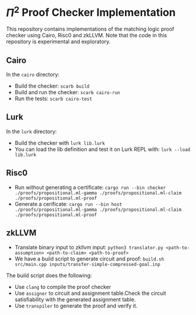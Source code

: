 $\Pi^2$ Proof Checker Implementation
====================================

This repository contains implementations of the matching logic proof checker
using Cairo, Risc0 and zkLLVM. Note that the code in this repository is
experimental and exploratory.

Cairo
-----

In the `cairo` directory:

-   Build the checker: `scarb build`
-   Build and run the checker: `scarb cairo-run`
-   Run the tests: `scarb cairo-test`

Lurk
-----

In the `lurk` directory:

- Build the checker with `lurk lib.lurk`
- You can load the lib definition and test it on Lurk REPL with: `lurk --load lib.lurk`

Risc0
-----

-   Run without generating a certificate:
    `cargo run --bin checker ./proofs/propositional.ml-gamma ./proofs/propositional.ml-claim ./proofs/propositional.ml-proof`
-   Generate a cerificate:
    `cargo run --bin host ./proofs/propositional.ml-gamma ./proofs/propositional.ml-claim ./proofs/propositional.ml-proof`

zkLLVM
------

-   Translate binary input to zkllvm input:
    `python3 translator.py <path-to-assumption> <path-to-claim> <path-to-proof>`
-   We have a build script to generate circuit and proof:
    `build.sh src/main.cpp inputs/transfer-simple-compressed-goal.inp`

The build script does the following:

-   Use `clang` to compile the proof checker
-   Use `assigner` to circuit and assignment table.Check the circuit
    satisfiability with the generated assignment table.
-   Use `transpiler` to generate the proof and verify it.
